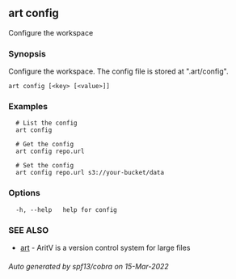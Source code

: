 ## art config

Configure the workspace

### Synopsis

Configure the workspace. The config file is stored at ".art/config".

```
art config [<key> [<value>]]
```

### Examples

```
  # List the config
  art config

  # Get the config
  art config repo.url

  # Set the config
  art config repo.url s3://your-bucket/data
```

### Options

```
  -h, --help   help for config
```

### SEE ALSO

* [art](art.md)	 - AritV is a version control system for large files

###### Auto generated by spf13/cobra on 15-Mar-2022
